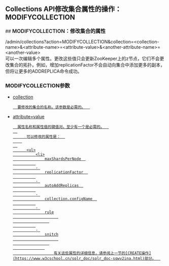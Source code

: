 ## Collections API修改集合属性的操作：MODIFYCOLLECTION 
<div class="content-intro view-box ">
## <span style="font-family: inherit; font-size: 16px; font-weight: 600;">MODIFYCOLLECTION：修改集合的属性</span>

/admin/collections?action=MODIFYCOLLECTION&amp;collection=&lt;collection-name&gt;&amp;&lt;attribute-name&gt;=&lt;attribute-value&gt;&amp;&lt;another-attribute-name&gt;=&lt;another-value&gt;  
可以一次编辑多个属性。更改这些值只会更新ZooKeeper上的z节点，它们不会更改集合的拓扑。例如，增加replicationFactor不会自动向集合中添加更多的副本，但将让更多的ADDREPLICA命令成功。  

### MODIFYCOLLECTION参数<a href="http://lucene.apache.org/solr/guide/7_0/collections-api.html#modifycollection-parameters"/>

- collection  

    
        要修改的集合的名称。该参数是必需的。  
    
- attribute=value  

    
        属性名称和属性值的键值对。至少有一个是必需的。  
        
            可以修改的属性是：  
          
        
            <ul>
                <li>
                    maxShardsPerNode  
                
                - 
                    replicationFactor  
                
                - 
                    autoAddReplicas  
                
                - 
                    collection.configName  
                
                - 
                    rule
                          
                      
                
                - 
                    snitch
                          
                      
                    
                        有关这些属性的详细信息，请参阅上一节的[CREATE操作](https://www.w3cschool.cn/solr_doc/solr_doc-sqwv2ina.html)部分。  
  
  
</li></ul>
